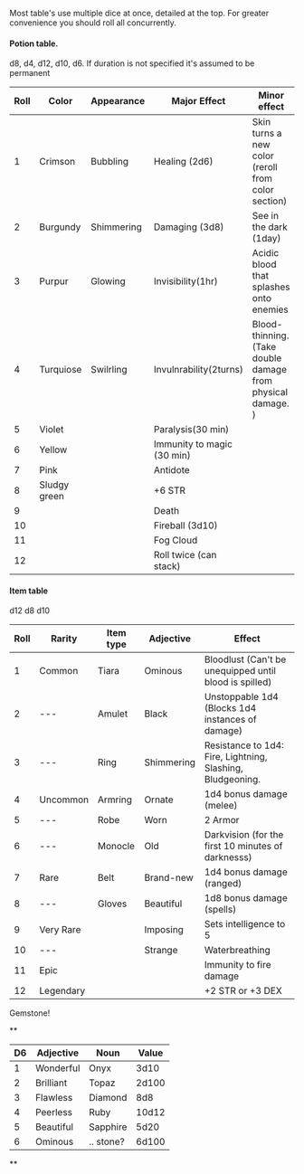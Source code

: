 Most table's use multiple dice at once, detailed at the top. 
For greater convenience you should roll all concurrently. 


#### Potion table. 
d8, d4, d12, d10, d6. 
If duration is not specified it's assumed to be permanent

| Roll | Color | Appearance | Major Effect | Minor effect | Potency |
| ---- | ---- | ---- | ---- | ---- | ---- |
| 1 | Crimson | Bubbling | Healing (2d6) | Skin turns a new color (reroll from color section) | x1 |
| 2 | Burgundy | Shimmering | Damaging (3d8) | See in the dark (1day) | x1 |
| 3 | Purpur | Glowing | Invisibility(1hr) | Acidic blood that splashes onto enemies | x1.5 |
| 4 | Turquiose | Swilrling | Invulnrability(2turns) | Blood-thinning. (Take double damage from physical damage. ) | x0.5 |
| 5 | Violet |  | Paralysis(30 min) |  | x2 |
| 6 | Yellow |  | Immunity to magic (30 min) |  | x10 |
| 7 | Pink |  | Antidote |  |  |
| 8 | Sludgy green |  | +6 STR |  |  |
| 9 |  |  | Death |  |  |
| 10 |  |  | Fireball (3d10) |  |  |
| 11 |  |  | Fog Cloud |  |  |
| 12 |  |  | Roll twice (can stack) |  |  |

#### Item table
d12 d8 d10

| Roll | Rarity | Item type | Adjective | Effect |
| ---- | ---- | ---- | ---- | ---- |
| 1 | Common | Tiara | Ominous | Bloodlust (Can't be unequipped until blood is spilled) |
| 2 | --- | Amulet | Black | Unstoppable 1d4 (Blocks 1d4 instances of damage) |
| 3 | --- | Ring | Shimmering | Resistance to 1d4: Fire, Lightning, Slashing, Bludgeoning. |
| 4 | Uncommon | Armring | Ornate | 1d4 bonus damage (melee) |
| 5 | --- | Robe | Worn | 2 Armor |
| 6 | --- | Monocle | Old | Darkvision (for the first 10 minutes of darknesss) |
| 7 | Rare | Belt | Brand-new | 1d4 bonus damage (ranged) |
| 8 | --- | Gloves | Beautiful | 1d8 bonus damage (spells) |
| 9 | Very Rare |  | Imposing | Sets intelligence to 5 |
| 10 | --- |  | Strange | Waterbreathing |
| 11 | Epic |  |  | Immunity to fire damage |
| 12 | Legendary |  |  | +2 STR or +3 DEX |

Gemstone! 


**

|D6|Adjective|Noun|Value|
|---|---|---|---|
|1|Wonderful|Onyx|3d10|
|2|Brilliant|Topaz|2d100|
|3|Flawless|Diamond|8d8|
|4|Peerless|Ruby|10d12|
|5|Beautiful|Sapphire|5d20|
|6|Ominous|.. stone?|6d100|



**



